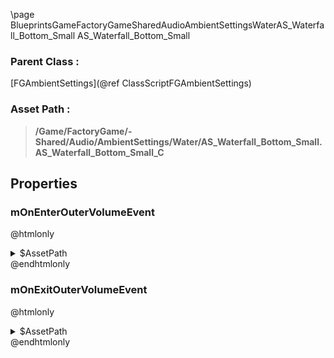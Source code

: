 \page BlueprintsGameFactoryGameSharedAudioAmbientSettingsWaterAS_Waterfall_Bottom_Small AS_Waterfall_Bottom_Small
### Parent Class :
[FGAmbientSettings](@ref ClassScriptFGAmbientSettings)
### Asset Path :
<b><blockquote>/Game/FactoryGame/-Shared/Audio/AmbientSettings/Water/AS_Waterfall_Bottom_Small.AS_Waterfall_Bottom_Small_C</blockquote></b>
## Properties

### mOnEnterOuterVolumeEvent
@htmlonly
<details>
 <summary>$AssetPath</summary>
<b><a href="_blueprints_game_factory_game_world_environment_audio_ambient_zones__shared_waterfalls_play__w__water_fall__small__bottom.html"><blockquote>Play_W_WaterFall_Small_Bottom</blockquote></a></b>
</details>
@endhtmlonly

### mOnExitOuterVolumeEvent
@htmlonly
<details>
 <summary>$AssetPath</summary>
<b><a href="_blueprints_game_factory_game_world_environment_audio_ambient_zones__shared_waterfalls_stop__w__water_fall__small__bottom.html"><blockquote>Stop_W_WaterFall_Small_Bottom</blockquote></a></b>
</details>
@endhtmlonly

